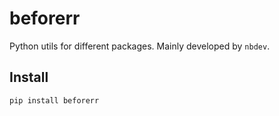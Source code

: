 # beforerr


<!-- WARNING: THIS FILE WAS AUTOGENERATED! DO NOT EDIT! -->

Python utils for different packages. Mainly developed by `nbdev`.

## Install

``` sh
pip install beforerr
```
